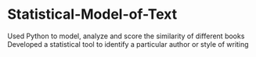 # Statistical-Model-of-Text
Used Python to model, analyze and score the similarity of different books Developed a statistical tool to identify a particular author or style of writing


